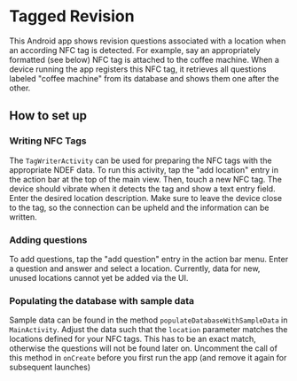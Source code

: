 # Tagged Revision

This Android app shows revision questions associated with a location when an according NFC tag is detected.
For example, say an appropriately formatted (see below) NFC tag is attached to the coffee machine. When a device running the app registers this NFC tag, it retrieves all questions labeled "coffee machine" from its database and shows them one after the other.

## How to set up

### Writing NFC Tags
The `TagWriterActivity` can be used for preparing the NFC tags with the appropriate NDEF data. To run this activity, tap the "add location" entry in the action bar at the top of the main view. Then, touch a new NFC tag. The device should vibrate when it detects the tag and show a text entry field. Enter the desired location description. Make sure to leave the device close to the tag, so the connection can be upheld and the information can be written.

### Adding questions
To add questions, tap the "add question" entry in the action bar menu. Enter a question and answer and select a location. Currently, data for new, unused locations cannot yet be added via the UI.


### Populating the database with sample data
Sample data can be found in the method `populateDatabaseWithSampleData` in `MainActivity`. Adjust the data such that the `location` parameter matches the locations defined for your NFC tags. This has to be an exact match, otherwise the questions will not be found later on. Uncomment the call of this method in `onCreate` before you first run the app (and remove it again for subsequent launches)